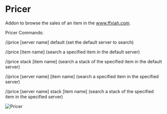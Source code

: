 # Pricer

Addon to browse the sales of an item in the www.ffxiah.com.

Pricer Commands:

//price [server name] default (set the default server to search)

//price [item name] (search a specified item in the default server)

//price stack [item name] (search a stack of the specified item in the default server)

//price [server name] [item name] (search a specified item in the specified server)

//price [server name] stack [item name] (search a stack of the specified item in the specified server)

![Pricer](http://i.imgur.com/8Wgquhn.jpg)
